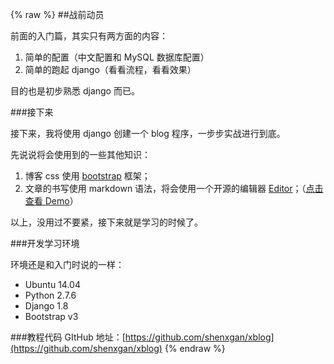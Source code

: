 {% raw %}
##战前动员

前面的入门篇，其实只有两方面的内容：

1. 简单的配置（中文配置和 MySQL 数据库配置）
2. 简单的跑起 django（看看流程，看看效果）

目的也是初步熟悉 django 而已。


###接下来

接下来，我将使用 django 创建一个 blog 程序，一步步实战进行到底。

先说说将会使用到的一些其他知识：

1. 博客 css 使用 [bootstrap](http://v3.bootcss.com/css/) 框架；
2. 文章的书写使用 markdown 语法，将会使用一个开源的编辑器 [Editor](https://github.com/lepture/editor)；（[点击查看 Demo](http://lab.lepture.com/editor/)）

以上，没用过不要紧，接下来就是学习的时候了。


###开发学习环境

环境还是和入门时说的一样：

* Ubuntu 14.04
* Python 2.7.6
* Django 1.8
* Bootstrap v3


###教程代码
GItHub 地址：[https://github.com/shenxgan/xblog](https://github.com/shenxgan/xblog)
{% endraw %}
